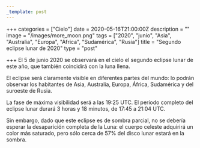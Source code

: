 ```yaml
---
_template: post
---
```





+++
categories = ["Cielo"]
date = 2020-05-16T21:00:00Z
description = ""
image = "/images/more_moon.png"
tags = ["2020", "junio", "Asia", "Australia", "Europa", "África", "Sudamérica", "Rusia"]
title = "Segundo eclipse lunar de 2020"
type = "post"

+++
El 5 de junio 2020 se observará en el cielo el segundo eclipse lunar de este año, que también coincidirá con la luna llena.  
  
El eclipse será claramente visible en diferentes partes del mundo: lo podrán observar los habitantes de Asia, Australia, Europa, África, Sudamérica y del suroeste de Rusia.  
  
La fase de máxima visibilidad será a las 19:25 UTC. El período completo del eclipse lunar durará 3 horas y 18 minutos, de 17:45 a 21:04 UTC.  
  
Sin embargo, dado que este eclipse es de sombra parcial, no se debería esperar la desaparición completa de la Luna: el cuerpo celeste adquirirá un color más saturado, pero sólo cerca de 57% del disco lunar estará en la sombra.
